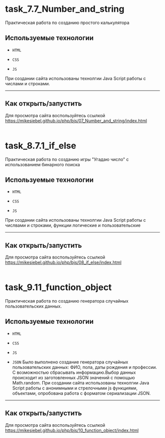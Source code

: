 # task_7.7_Number_and_string

Практическая работа по созданию простого калькулятора

## Используемые технологии

* `HTML`

* `CSS` 

* `JS`

При создании сайта использованы технолгии Java Script работы с числами и строками. 

---

## Как открыть/запустить


Для просмотра сайта воспользуйтесь ссылкой https://mikesiebel.github.io/php/bjs/07_Number_and_string/index.html
<br>
<br>
# task_8.7.1_if_else

Практическая работа по созданию игры "Угадаю число" с использованием бинарного поиска

## Используемые технологии

* `HTML`

* `CSS` 

* `JS`

При создании сайта использованы технолгии Java Script работы с числвами и строками, функции логические и пользовательские

---

## Как открыть/запустить

Для просмотра сайта воспользуйтесь ссылкой https://mikesiebel.github.io/php/bjs/08_if_else/index.html
<br>
<br>

# task_9.11_function_object

Практическая работа по созданию генератора случайных пользовательских данных. 

## Используемые технологии

* `HTML`

* `CSS` 

* `JS`

* `JSON`
Было выполнено создание генератора случайных пользовательских данных: ФИО, пола, даты рождения и профессии. С возможностью сбрасывать информацию.Выбор данных происходит из заготовленных JSON значений с помощью Math.random.
При создании сайта использованы технолгии Java Script работы с анонимными и стрелочными js функциями,  объектами, опробована работа с форматом сериализации JSON.

---

## Как открыть/запустить

Для просмотра сайта воспользуйтесь ссылкой https://mikesiebel.github.io/php/bjs/10_function_object/index.html